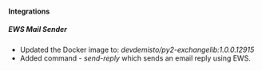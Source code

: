 
#### Integrations
##### EWS Mail Sender
- Updated the Docker image to: *devdemisto/py2-exchangelib:1.0.0.12915* <Will Change the verison after the new docker image will get merged>
- Added command - *send-reply* which sends an email reply using EWS.
